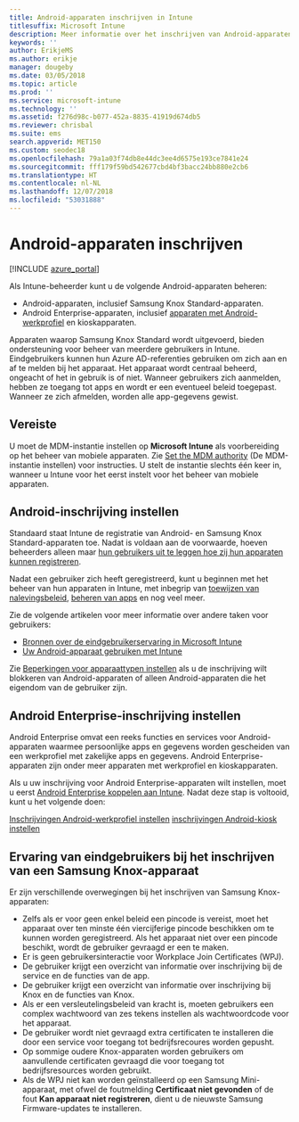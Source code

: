 ```yaml
---
title: Android-apparaten inschrijven in Intune
titlesuffix: Microsoft Intune
description: Meer informatie over het inschrijven van Android-apparaten in Intune.
keywords: ''
author: ErikjeMS
ms.author: erikje
manager: dougeby
ms.date: 03/05/2018
ms.topic: article
ms.prod: ''
ms.service: microsoft-intune
ms.technology: ''
ms.assetid: f276d98c-b077-452a-8835-41919d674db5
ms.reviewer: chrisbal
ms.suite: ems
search.appverid: MET150
ms.custom: seodec18
ms.openlocfilehash: 79a1a03f74db8e44dc3ee4d6575e193ce7841e24
ms.sourcegitcommit: fff179f59bd542677cbd4bf3bacc24bb880e2cb6
ms.translationtype: HT
ms.contentlocale: nl-NL
ms.lasthandoff: 12/07/2018
ms.locfileid: "53031888"
---
```

# <a name="enroll-android-devices"></a>Android-apparaten inschrijven

[!INCLUDE [azure_portal](./includes/azure_portal.md)]

Als Intune-beheerder kunt u de volgende Android-apparaten beheren:
- Android-apparaten, inclusief Samsung Knox Standard-apparaten.
- Android Enterprise-apparaten, inclusief [apparaten met Android-werkprofiel](#enable-enrollment-of-android-for-work-devices) en kioskapparaten.

Apparaten waarop Samsung Knox Standard wordt uitgevoerd, bieden ondersteuning voor beheer van meerdere gebruikers in Intune. Eindgebruikers kunnen hun Azure AD-referenties gebruiken om zich aan en af te melden bij het apparaat. Het apparaat wordt centraal beheerd, ongeacht of het in gebruik is of niet. Wanneer gebruikers zich aanmelden, hebben ze toegang tot apps en wordt er een eventueel beleid toegepast. Wanneer ze zich afmelden, worden alle app-gegevens gewist.

## <a name="prerequisite"></a>Vereiste

U moet de MDM-instantie instellen op **Microsoft Intune** als voorbereiding op het beheer van mobiele apparaten. Zie [Set the MDM authority](mdm-authority-set.md) (De MDM-instantie instellen) voor instructies. U stelt de instantie slechts één keer in, wanneer u Intune voor het eerst instelt voor het beheer van mobiele apparaten.

## <a name="set-up-android-enrollment"></a>Android-inschrijving instellen

Standaard staat Intune de registratie van Android- en Samsung Knox Standard-apparaten toe. Nadat is voldaan aan de voorwaarde, hoeven beheerders alleen maar [hun gebruikers uit te leggen hoe zij hun apparaten kunnen registreren](/intune-user-help/enroll-your-device-in-intune-android).

Nadat een gebruiker zich heeft geregistreerd, kunt u beginnen met het beheer van hun apparaten in Intune, met inbegrip van [toewijzen van nalevingsbeleid](compliance-policy-create-android.md), [beheren van apps](app-management.md) en nog veel meer.

Zie de volgende artikelen voor meer informatie over andere taken voor gebruikers:

- [Bronnen over de eindgebruikerservaring in Microsoft Intune](end-user-educate.md)
- [Uw Android-apparaat gebruiken met Intune](https://docs.microsoft.com/intune-user-help/using-your-android-device-with-intune)

Zie [Beperkingen voor apparaattypen instellen](enrollment-restrictions-set.md) als u de inschrijving wilt blokkeren van Android-apparaten of alleen Android-apparaten die het eigendom van de gebruiker zijn.

## <a name="set-up-android-enterprise-enrollment"></a>Android Enterprise-inschrijving instellen

Android Enterprise omvat een reeks functies en services voor Android-apparaten waarmee persoonlijke apps en gegevens worden gescheiden van een werkprofiel met zakelijke apps en gegevens. Android Enterprise-apparaten zijn onder meer apparaten met werkprofiel en kioskapparaten. 

Als u uw inschrijving voor Android Enterprise-apparaten wilt instellen, moet u eerst [Android Enterprise koppelen aan Intune](connect-intune-android-enterprise.md). Nadat deze stap is voltooid, kunt u het volgende doen:

[Inschrijvingen Android-werkprofiel instellen](android-work-profile-enroll.md)
[inschrijvingen Android-kiosk instellen](android-kiosk-enroll.md)

## <a name="end-user-experience-when-enrolling-a-samsung-knox-device"></a>Ervaring van eindgebruikers bij het inschrijven van een Samsung Knox-apparaat
Er zijn verschillende overwegingen bij het inschrijven van Samsung Knox-apparaten:
-   Zelfs als er voor geen enkel beleid een pincode is vereist, moet het apparaat over ten minste één viercijferige pincode beschikken om te kunnen worden geregistreerd. Als het apparaat niet over een pincode beschikt, wordt de gebruiker gevraagd er een te maken.
-   Er is geen gebruikersinteractie voor Workplace Join Certificates (WPJ).
-   De gebruiker krijgt een overzicht van informatie over inschrijving bij de service en de functies van de app.
-   De gebruiker krijgt een overzicht van informatie over inschrijving bij Knox en de functies van Knox.
-   Als er een versleutelingsbeleid van kracht is, moeten gebruikers een complex wachtwoord van zes tekens instellen als wachtwoordcode voor het apparaat.
-   De gebruiker wordt niet gevraagd extra certificaten te installeren die door een service voor toegang tot bedrijfsrecoures worden gepusht.
- Op sommige oudere Knox-apparaten worden gebruikers om aanvullende certificaten gevraagd die voor toegang tot bedrijfsresources worden gebruikt.
- Als de WPJ niet kan worden geïnstalleerd op een Samsung Mini-apparaat, met ofwel de foutmelding **Certificaat niet gevonden** of de fout **Kan apparaat niet registreren**, dient u de nieuwste Samsung Firmware-updates te installeren.

